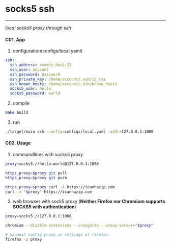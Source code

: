 # socks5 ssh
---
*local socks5 proxy through ssh*

#### C01. App
1. configuration(configs/local.yaml)
```yaml
ssh:
  ssh_address: remote_host:22
  ssh_user: account
  ssh_password: password
  ssh_private_key: /home/account/.ssh/id_rsa
  ssh_known_hosts: /home/account/.ssh/known_hosts
  socks5_user: hello
  socks5_password: world
```

2. compile
```bash
make build
```

3. run
```bash
./target/main ssh -config=configs/local.yaml -addr=127.0.0.1:1080
```

#### C02. Usage
1. commandlines with socks5 proxy
```bash
proxy=socks5://hello:world@127.0.0.1:1080

https_proxy=$proxy git pull
https_proxy=$proxy git push

https_proxy=$proxy curl -4 https://icanhazip.com
curl -x "$proxy" https://icanhazip.com
```

2. web browser with sock5 proxy
(**Neither Firefox nor Chromium supports SOCKS5 with authentication**)
```bash
proxy=socks5://127.0.0.1:1080

chromium --disable-extensions --incognito --proxy-server="$proxy"

# mannual config proxy in settings of firefox
firefox -p proxy
```
